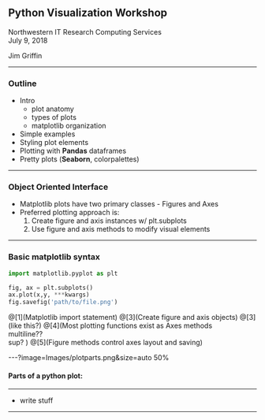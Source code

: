 ## Python Visualization Workshop


Northwestern IT Research Computing Services  
July 9, 2018  

Jim Griffin

---
### Outline

* Intro  
  * plot anatomy
  * types of plots
  * matplotlib organization  
* Simple examples  
* Styling plot elements  
* Plotting with **Pandas** dataframes  
* Pretty plots (**Seaborn**, colorpalettes)  

---
### Object Oriented Interface

* Matplotlib plots have two primary classes - Figures and Axes
* Preferred plotting approach is:
  1. Create figure and axis instances w/ plt.subplots
  2. Use figure and axis methods to modify visual elements

---

### Basic matplotlib syntax
```python
import matplotlib.pyplot as plt

fig, ax = plt.subplots()
ax.plot(x,y, ***kwargs)
fig.savefig('path/to/file.png')
```
@[1](Matplotlib import statement)
@[3](Create figure and axis objects)
@[3](like this?)
@[4](Most plotting functions exist as Axes methods  
multiline??  
sup?
  )
@[5](Figure methods control axes layout and saving)


---?image=Images/plotparts.png&size=auto 50%
#### Parts of a python plot:

---
* write stuff

---


```

```
